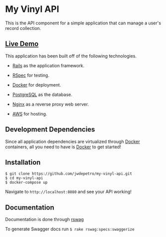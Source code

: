 # My Vinyl API

This is the API component for a simple application that can manage a user's record collection.

## [Live Demo](http://my-vinyl-api-prod.us-east-2.elasticbeanstalk.com)

This application has been built off of the following technologies.

- [Rails](https://rubyonrails.org/) as the application framework.

- [RSpec](http://rspec.info/) for testing.

- [Docker](https://www.docker.com/) for deployment.

- [PostgreSQL](https://www.postgresql.org/) as the database.

- [Nginx](https://www.nginx.com/) as a reverse proxy web server.

- [AWS](https://aws.amazon.com/) for hosting.

## Development Dependencies

Since all application dependencies are virtualized through [Docker](https://www.docker.com/get-started) containers, all you need to have is [Docker](https://www.docker.com/get-started) to get started!

## Installation
```
$ git clone https://github.com/jwdepetro/my-vinyl-api.git
$ cd my-vinyl-api
$ docker-compose up
```

Navigate to `http://localhost:8080` and see your API working!

## Documentation

Documentation is done through [rswag](https://github.com/domaindrivendev/rswag)

To generate Swagger docs run `$ rake rswag:specs:swaggerize`